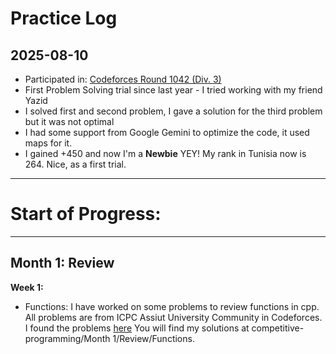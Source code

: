 # Practice Log

## 2025-08-10
- Participated in: [Codeforces Round 1042 (Div. 3)]([https://codeforces.com/problemset/problem/1234/A](https://codeforces.com/contest/2131))
- First Problem Solving trial since last year - I tried working with my friend Yazid
- I solved first and second problem, I gave a solution for the third problem but it was not optimal
- I had some support from Google Gemini to optimize the code, it used maps for it.
- I gained +450 and now I'm a **Newbie** YEY! My rank in Tunisia now is 264. Nice, as a first trial.
---
# Start of Progress:
---
## Month 1: Review
**Week 1:**
- Functions:
I have worked on some problems to review functions in cpp. All problems are from ICPC Assiut University Community in Codeforces.
I found the problems <a href="[https://example.com](https://youkn0wwho.academy/topic-list/functions)" target="_blank">here</a>
You will find my solutions at competitive-programming/Month 1/Review/Functions.
